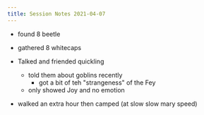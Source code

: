```yaml
---
title: Session Notes 2021-04-07
---
```


- found 8 beetle

- gathered 8 whitecaps

- Talked and friended quickling
  - told them about goblins recently
	- got a bit of teh "strangeness" of the Fey
  - only showed Joy and no emotion
  

- walked an extra hour then camped (at slow slow mary speed)

